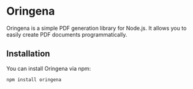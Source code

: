 # Oringena

Oringena is a simple PDF generation library for Node.js. It allows you to easily create PDF documents programmatically.

## Installation

You can install Oringena via npm:

```bash
npm install oringena
